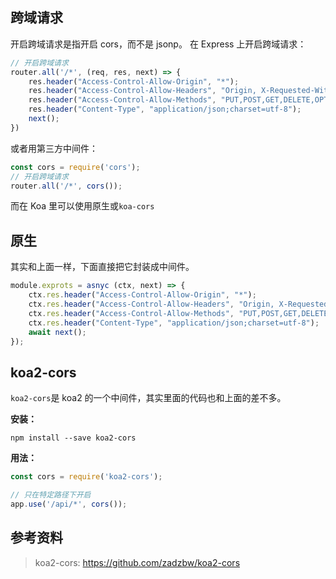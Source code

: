 
## 跨域请求

开启跨域请求是指开启 cors，而不是 jsonp。
在 Express 上开启跨域请求：

```js
// 开启跨域请求
router.all('/*', (req, res, next) => {
    res.header("Access-Control-Allow-Origin", "*");
    res.header("Access-Control-Allow-Headers", "Origin, X-Requested-With, Content-Type, Accept");
    res.header("Access-Control-Allow-Methods", "PUT,POST,GET,DELETE,OPTIONS");
    res.header("Content-Type", "application/json;charset=utf-8");
    next();
})
```

或者用第三方中间件：

```js
const cors = require('cors');
// 开启跨域请求
router.all('/*', cors());
```

而在 Koa 里可以使用原生或`koa-cors`

## 原生

其实和上面一样，下面直接把它封装成中间件。

```js
module.exprots = asnyc (ctx, next) => {
    ctx.res.header("Access-Control-Allow-Origin", "*");
    ctx.res.header("Access-Control-Allow-Headers", "Origin, X-Requested-With, Content-Type, Accept");
    ctx.res.header("Access-Control-Allow-Methods", "PUT,POST,GET,DELETE,OPTIONS");
    ctx.res.header("Content-Type", "application/json;charset=utf-8");
    await next();
});
```


## koa2-cors
`koa2-cors`是 koa2 的一个中间件，其实里面的代码也和上面的差不多。

**安装：**

```
npm install --save koa2-cors
```

**用法：**

```js
const cors = require('koa2-cors');

// 只在特定路径下开启
app.use('/api/*', cors());
```

## 参考资料
> koa2-cors: https://github.com/zadzbw/koa2-cors

